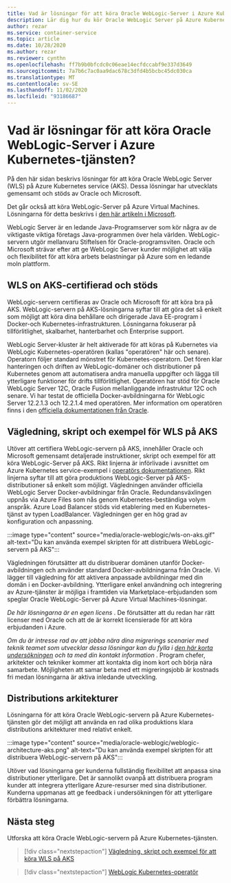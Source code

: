 ```yaml
---
title: Vad är lösningar för att köra Oracle WebLogic-Server i Azure Kubernetes-tjänsten
description: Lär dig hur du kör Oracle WebLogic Server på Azure Kubernetes-tjänsten.
author: rezar
ms.service: container-service
ms.topic: article
ms.date: 10/28/2020
ms.author: rezar
ms.reviewer: cynthn
ms.openlocfilehash: ff7b9b0bfcdc0c06eae14ecfdccabf9e337d3649
ms.sourcegitcommit: 7a7b6c7ac0aa9dac678c3dfd4b5bcbc45dc030ca
ms.translationtype: MT
ms.contentlocale: sv-SE
ms.lasthandoff: 11/02/2020
ms.locfileid: "93186687"
---
```

# <a name="what-are-solutions-for-running-oracle-weblogic-server-on-the-azure-kubernetes-service"></a>Vad är lösningar för att köra Oracle WebLogic-Server i Azure Kubernetes-tjänsten?

På den här sidan beskrivs lösningar för att köra Oracle WebLogic Server (WLS) på Azure Kubernetes service (AKS). Dessa lösningar har utvecklats gemensamt och stöds av Oracle och Microsoft.

Det går också att köra WebLogic-Server på Azure Virtual Machines. Lösningarna för detta beskrivs i [den här artikeln i Microsoft](/azure/virtual-machines/workloads/oracle/oracle-weblogic).

WebLogic Server är en ledande Java-Programserver som kör några av de viktigaste viktiga företags Java-programmen över hela världen. WebLogic-servern utgör mellanvaru Stiftelsen för Oracle-programsviten. Oracle och Microsoft strävar efter att ge WebLogic Server kunder möjlighet att välja och flexibilitet för att köra arbets belastningar på Azure som en ledande moln plattform.

## <a name="wls-on-aks-certified-and-supported"></a>WLS on AKS-certifierad och stöds
WebLogic-servern certifieras av Oracle och Microsoft för att köra bra på AKS. WebLogic-servern på AKS-lösningarna syftar till att göra det så enkelt som möjligt att köra dina behållare och dirigerade Java EE-program i Docker-och Kubernetes-infrastrukturen. Lösningarna fokuserar på tillförlitlighet, skalbarhet, hanterbarhet och Enterprise support.

WebLogic Server-kluster är helt aktiverade för att köras på Kubernetes via WebLogic Kubernetes-operatören (kallas "operatören" här och senare). Operatorn följer standard mönstret för Kubernetes-operatorn. Det fören klar hanteringen och driften av WebLogic-domäner och distributioner på Kubernetes genom att automatisera andra manuella uppgifter och lägga till ytterligare funktioner för drifts tillförlitlighet. Operatören har stöd för Oracle WebLogic Server 12C, Oracle Fusion mellanliggande infrastruktur 12C och senare. Vi har testat de officiella Docker-avbildningarna för WebLogic Server 12.2.1.3 och 12.2.1.4 med operatören. Mer information om operatören finns i den [officiella dokumentationen från Oracle](https://oracle.github.io/weblogic-kubernetes-operator/).

## <a name="guidance-scripts-and-samples-for-wls-on-aks"></a>Vägledning, skript och exempel för WLS på AKS
Utöver att certifiera WebLogic-servern på AKS, innehåller Oracle och Microsoft gemensamt detaljerade instruktioner, skript och exempel för att köra WebLogic-Server på AKS. Rikt linjerna är införlivade i avsnittet om Azure Kubernetes service-exempel i [operatörs dokumentationen](https://oracle.github.io/weblogic-kubernetes-operator/samples/simple/azure-kubernetes-service/). Rikt linjerna syftar till att göra produktions WebLogic-Server på AKS-distributioner så enkelt som möjligt. Vägledningen använder officiella WebLogic Server Docker-avbildningar från Oracle. Redundansväxlingen uppnås via Azure Files som nås genom Kubernetes-beständiga volym anspråk. Azure Load Balancer stöds vid etablering med en Kubernetes-tjänst av typen LoadBalancer. Vägledningen ger en hög grad av konfiguration och anpassning.

:::image type="content" source="media/oracle-weblogic/wls-on-aks.gif" alt-text="Du kan använda exempel skripten för att distribuera WebLogic-servern på AKS":::

Vägledningen förutsätter att du distribuerar domänen utanför Docker-avbildningen och använder standard Docker-avbildningarna från Oracle. Vi lägger till vägledning för att aktivera anpassade avbildningar med din domän i en Docker-avbildning. Ytterligare enkel användning och integrering av Azure-tjänster är möjliga i framtiden via Marketplace-erbjudanden som speglar Oracle WebLogic-Server på Azure Virtual Machines-lösningar.

_De här lösningarna är en egen licens_ . De förutsätter att du redan har rätt licenser med Oracle och att de är korrekt licensierade för att köra erbjudanden i Azure.

_Om du är intresse rad av att jobba nära dina migrerings scenarier med teknik teamet som utvecklar dessa lösningar kan du fylla i [den här korta undersökningen](https://aka.ms/wls-on-azure-survey) och ta med din kontakt information_ . Program chefer, arkitekter och tekniker kommer att kontakta dig inom kort och börja nära samarbete. Möjligheten att samar beta med ett migreringsjobb är kostnads fri medan lösningarna är aktiva inledande utveckling.

## <a name="deployment-architectures"></a>Distributions arkitekturer

Lösningarna för att köra Oracle WebLogic-servern på Azure Kubernetes-tjänsten gör det möjligt att använda en rad olika produktions klara distributions arkitekturer med relativt enkelt.

:::image type="content" source="media/oracle-weblogic/weblogic-architecture-aks.png" alt-text="Du kan använda exempel skripten för att distribuera WebLogic-servern på AKS":::

Utöver vad lösningarna ger kunderna fullständig flexibilitet att anpassa sina distributioner ytterligare. Det är sannolikt ovanpå att distribuera program kunder att integrera ytterligare Azure-resurser med sina distributioner. Kunderna uppmanas att ge feedback i undersökningen för att ytterligare förbättra lösningarna.

## <a name="next-steps"></a>Nästa steg

Utforska att köra Oracle WebLogic-servern på Azure Kubernetes-tjänsten.

> [!div class="nextstepaction"]
> [Vägledning, skript och exempel för att köra WLS på AKS](https://oracle.github.io/weblogic-kubernetes-operator/samples/simple/azure-kubernetes-service/)

> [!div class="nextstepaction"]
> [WebLogic Kubernetes-operatör](https://oracle.github.io/weblogic-kubernetes-operator/)
